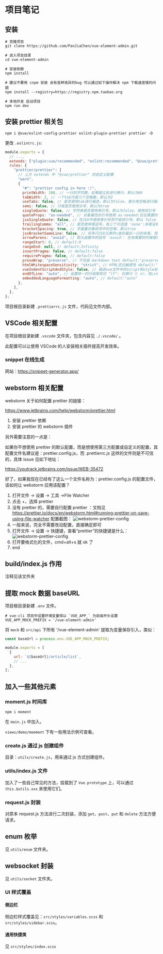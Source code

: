 # 项目笔记

## 安装

```shell
# 克隆项目
git clone https://github.com/PanJiaChen/vue-element-admin.git

# 进入项目目录
cd vue-element-admin

# 安装依赖
npm install

# 建议不要用 cnpm 安装 会有各种诡异的bug 可以通过如下操作解决 npm 下载速度慢的问题
npm install --registry=https://registry.npm.taobao.org

# 本地开发 启动项目
npm run dev
```

## 安装 prettier 相关包

```shell
npm i @vue/eslint-config-prettier eslint-plugin-prettier prettier -D
```

更改 `.eslintrc.js`:

```js
module.exports = {
  // ...,
  extends: ["plugin:vue/recommended", "eslint:recommended", "@vue/prettier"],
  rules: {
    "prettier/prettier": [
      // 上方 extends 中 "@vue/prettier" 的自定义配置
      "warn",
      {
        "#": "prettier config in here :)",
        printWidth: 180, // 一行的字符数，如果超过会进行换行，默认为80
        tabWidth: 2, // 一个tab代表几个空格数，默认为2
        useTabs: false, // 是否使用tab进行缩进，默认为false，表示用空格进行缩减
        semi: false, // 行尾是否使用分号，默认为true
        singleQuote: false, // 字符串是否使用单引号，默认为false，使用双引号
        quoteProps: "as-needed", // 对象属性的引号使用 as-needed:仅在需要的时候使用 | consistent:有一个属性需要引号，就都需要引号 | preserve:保留用户输入的情况 默认 as-needed
        jsxSingleQuote: false, // 在JSX中使用单引号而不是双引号。默认 false
        trailingComma: "all", // 是否使用尾逗号，有三个可选值 'none':末尾没有逗号 | 'es5':es5有效的地方保留 | 'all':在可能的地方都加上逗号 默认为es5
        bracketSpacing: true, // 字面量对象括号中的空格，默认true
        jsxBracketSameLine: false, // 将多行JSX元素的>放在最后一行的末尾，而不是单独放在下一行(这不适用于自闭元素)。默认false
        arrowParens: "avoid", // 箭头函数中的括号 'avoid': 在有需要的时候使用. Example: x => x | 'always' - 一直使用. Example: (x) => x
        rangeStart: 0, // default:0
        rangeEnd: null, // default:Infinity
        insertPragma: false, // default:false
        requirePragma: false, // default:false
        proseWrap: "preserve", // 不包装 markdown text default:"preserve"
        htmlWhitespaceSensitivity: "strict", // HTML空白敏感性 default:"css"
        vueIndentScriptAndStyle: false, // 缩进vue文件中的script和style标签 false:不缩进Vue文件中的脚本和样式标签 | true - 缩进Vue文件中的脚本和样式标签 默认false
        endOfLine: "auto", // 设置统一的行结尾样式 "lf": 仅换行（\ n），在Linux和macOS以及git repos内部通用 | "crlf": 回车符+换行符（\ r \ n），在Windows上很常见 | "cr" - 仅回车符（\ r），很少使用 | "auto" - 保持现有的行尾（通过查看第一行后的内容对一个文件中的混合值进行归一化）地址：https://stackoverflow.com/questions/53516594/why-do-i-keep-getting-delete-cr-prettier-prettier
        embeddedLanguageFormatting: "auto", // default:"auto"
      },
    ],
  },
};
```

项目根目录新建 `.prettierrc.js` 文件，代码见文件内部。

## VSCode 相关配置

在项目根目录新建 `.vscode` 文件夹，包含内容见 `./.vscode/` 。

此配置可以让使用 VSCode 的人安装相关插件提高开发效率。

### snippet 在线生成

网站：<https://snippet-generator.app/>

## webstorm 相关配置

webstorm 关于如何配置 prettier 的链接：

<https://www.jetbrains.com/help/webstorm/prettier.html>

1. 安装 prettier 依赖
2. 安装 prettier 的 webstorm 插件

另外需要注意的一点是：

如果你不想使用 prettier 的默认配置，而是想使用第三方配置或自定义的配置，其配置文件名建议是：prettier.config.js，而 .prettierrc.js 这样的文件则是不可信的，具体 issue 见如下地址：

<https://youtrack.jetbrains.com/issue/WEB-35472>

好了，如果我现在已经有了这么一个文件名称为：prettier.config.js 的配置文件，该如何让 webstorm 应用该配置？

1. 打开文件 → 设置 → 工具 →File Watcher
2. 点击 +，选择 prettier
3. 没有 prettier 的，需要自行配置 prettier ：文档见 <https://prettier.io/docs/en/webstorm.html#running-prettier-on-save-using-file-watcher> 配置截图：
   ![webstorm-prettier-config](./images/webstorm-prettier-config.png)
4. 一般来说，完全不需要改动配置，直接确定即可
5. 打开文件 → 设置 → 快捷键，查看“prettier”的快捷键是什么：![webstorm-prettier-config](./images/webstorm-prettier-config.png)
6. 打开要格式化的文件，cmd+alt+s 就 ok 了
7. end

## build/index.js 作用

注释见该文件夹

## 提取 mock 数据 baseURL

项目根目录新建 `.env` 文件。

```shell
# vue-cli 项目中设置环境变量得以 `VUE_APP_` 为前缀开头设置
VUE_APP_MOCK_PREFIX = '/vue-element-admin'
```

将 `mock` 和 `src/api` 下所有 '/vue-element-admin' 提取为变量保存引入，类似：

```js
const baseUrl = process.env.VUE_APP_MOCK_PREFIX;

module.exports = [
  {
    url: `${baseUrl}/article/list`,
    // ...
  },
];
```

## 加入一些其他元素

### moment.js 时间库

```shell
npm i moment
```

在 `main.js` 中加入。

`views/demo/moement` 下有一些用法示例可查看。

### create.js 通过 js 创建组件

目录：`utils/create.js`，用来通过 js 方式创建组件。

### utils/index.js 文件

加入了一些自己常见的方法，挂载到了 `Vue.prototype` 上，可以通过 `this.$utils.xxx` 来使用它们。

### request.js 封装

对原本 request.js 方法进行二次封装，添加 `get`、`post`、`put` 和 `delete` 方法方便请求。

## enum 枚举

见 `utils/enum` 文件夹。

## websocket 封装

见 `utils/socket` 文件夹。

### UI 样式覆盖

#### 侧边栏

侧边栏样式覆盖见：`src/styles/variables.scss` 和 `src/styles/sidebar.scss`。

#### 通用快捷类

见 `src/styles/index.scss`
